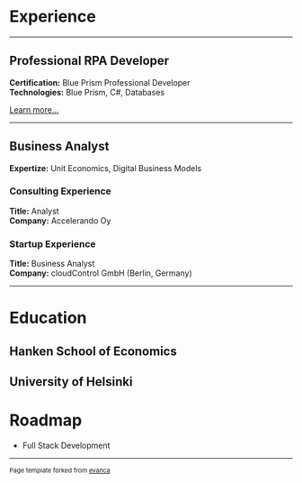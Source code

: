 # Experience

---

## Professional RPA Developer
**Certification:** Blue Prism Professional Developer<br>
**Technologies:** Blue Prism, C#, Databases

[Learn more...](/rpadeveloper)

---

## Business Analyst

**Expertize:** Unit Economics, Digital Business Models

### Consulting Experience
**Title:** Analyst<br>
**Company:** Accelerando Oy<br>

### Startup Experience
**Title:** Business Analyst<br>
**Company:** cloudControl GmbH (Berlin, Germany)<br>

---

# Education

## Hanken School of Economics

## University of Helsinki

# Roadmap

- Full Stack Development



---
<p style="font-size:11px">Page template forked from <a href="https://github.com/evanca/quick-portfolio">evanca</a></p>
<!-- Remove above link if you don't want to attibute -->
